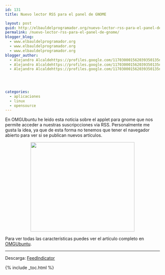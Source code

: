 ```yaml
---
id: 131
title: Nuevo lector RSS para el panel de GNOME

layout: post
guid: http://elbauldelprogramador.org/nuevo-lector-rss-para-el-panel-de-gnome/
permalink: /nuevo-lector-rss-para-el-panel-de-gnome/
blogger_blog:
  - www.elbauldelprogramador.org
  - www.elbauldelprogramador.org
  - www.elbauldelprogramador.org
blogger_author:
  - Alejandro Alcaldehttps://profiles.google.com/117030001562039350135noreply@blogger.com
  - Alejandro Alcaldehttps://profiles.google.com/117030001562039350135noreply@blogger.com
  - Alejandro Alcaldehttps://profiles.google.com/117030001562039350135noreply@blogger.com

  
  
  
categories:
  - aplicaciones
  - linux
  - opensource
---
```

En OMGUbuntu he leido esta noticia sobre el applet para gnome que nos permite acceder a nuestras suscripcciones via RSS. Personalmente me gusta la idea, ya que de esta forma no tenemos que tener el navegador abierto para ver si se publican nuevos artículos.

<div class="separator" style="clear: both; text-align: center;">
  <a href="http://www.omgubuntu.co.uk/assets/img/2011/02/Selection_001_thumb2.png" imageanchor="1" style="margin-left:1em; margin-right:1em"><img border="0" height="290" width="338" src="http://www.omgubuntu.co.uk/assets/img/2011/02/Selection_001_thumb2.png" /></a>
</div>

  
<!--ad-->

  
Para ver todas las características puedes ver el artículo completo en <a target="_blank" href="http://www.omgubuntu.co.uk/2011/02/feed-indicator-a-new-rss-applet-for-your-panel/">OMGUbuntu</a>.

* * *

  
Descarga: <a target="_blank" href="http://code.google.com/p/feedindicator/downloads/detail?name=feedindicator-20110207.tar.gz">FeedIndicator</a></p> 



{% include _toc.html %}
